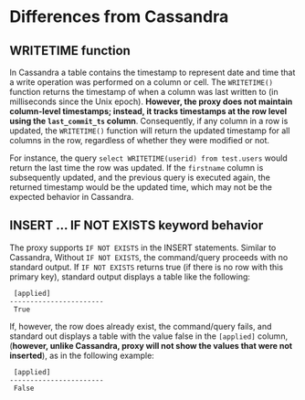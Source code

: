 # Differences from Cassandra

## WRITETIME function

In Cassandra a table contains the timestamp to represent date and time that a write operation was performed on a column or cell. The `WRITETIME()` function returns the timestamp of when a column was last written to (in milliseconds since the Unix epoch). **However, the proxy does not maintain column-level timestamps; instead, it tracks timestamps at the row level using the `last_commit_ts` column**. Consequently, if any column in a row is updated, the `WRITETIME()` function will return the updated timestamp for all columns in the row, regardless of whether they were modified or not.

For instance, the query `select WRITETIME(userid) from test.users` would return the last time the row was updated.  If the `firstname` column is subsequently updated, and the previous query is executed again, the returned timestamp would be the updated time, which may not be the expected behavior in Cassandra.

## INSERT ... IF NOT EXISTS keyword behavior

The proxy supports `IF NOT EXISTS` in the INSERT statements. Similar to Cassandra, Without `IF NOT EXISTS`, the command/query proceeds with no standard output. If `IF NOT EXISTS` returns true (if there is no row with this primary key), standard output displays a table like the following:

```
 [applied]
-----------------------
 True
```

If, however, the row does already exist, the command/query fails, and standard out displays a table with the value false in the `[applied]` column, (**however, unlike Cassandra, proxy will not show the values that were not inserted**), as in the following example:

```
 [applied]
-----------------------
 False
```